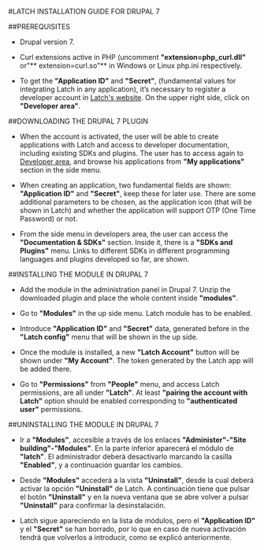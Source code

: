 ﻿#LATCH INSTALLATION GUIDE FOR DRUPAL 7


##PREREQUISITES 
 * Drupal version 7.

 * Curl extensions active in PHP (uncomment **"extension=php_curl.dll"** or"** extension=curl.so"** in Windows or Linux php.ini respectively. 

 * To get the **"Application ID"** and **"Secret"**, (fundamental values for integrating Latch in any application), it’s necessary to register a developer account in [Latch's website](https://latch.elevenpaths.com"https://latch.elevenpaths.com"). On the upper right side, click on **"Developer area"**.

 
##DOWNLOADING THE DRUPAL 7 PLUGIN
 * When the account is activated, the user will be able to create applications with Latch and access to developer documentation, including existing SDKs and plugins. The user has to access again to [Developer area](https://latch.elevenpaths.com/www/developerArea"https://latch.elevenpaths.com/www/developerArea"), and browse his applications from **"My applications"** section in the side menu.

* When creating an application, two fundamental fields are shown: **"Application ID"** and **"Secret"**, keep these for later use. There are some additional parameters to be chosen, as the application icon (that will be shown in Latch) and whether the application will support OTP  (One Time Password) or not.

* From the side menu in developers area, the user can access the **"Documentation & SDKs"** section. Inside it, there is a **"SDKs and Plugins"** menu. Links to different SDKs in different programming languages and plugins developed so far, are shown.


##INSTALLING THE MODULE IN DRUPAL 7
* Add the module in the administration panel in Drupal 7. Unzip the downloaded plugin and place the whole content inside **"modules"**.

* Go to **"Modules"** in the up side menu. Latch module has to be enabled.

* Introduce **"Application ID"** and **"Secret"** data, generated before in the **"Latch config"** menu that will be shown in the up side.

* Once the module is installed, a new **"Latch Account"** button will be shown under **"My Account"**. The token generated by the Latch app will be added there.

* Go to **"Permissions"** from **"People"** menu, and access Latch permissions, are all under **"Latch"**. At least **"pairing the account with Latch"** option should be enabled corresponding to **"authenticated user"** permissions.


##UNINSTALLING THE MODULE IN DRUPAL 7
* Ir a **"Modules"**, accesible a través de los enlaces **"Administer"-"Site building"-"Modules"**. En la parte inferior aparecerá el módulo de **"latch"**. El administrador deberá desactivarlo marcando la casilla **"Enabled"**, y a continuación guardar los cambios.

* Desde **"Modules"** accederá a la vista **"Uninstall"**, desde la cual deberá activar la opción **"Uninstall"** de Latch. A continuación tiene que pulsar el botón **"Uninstall"** y en la nueva ventana que se abre volver a pulsar **"Uninstall"** para confirmar la desinstalación.

* Latch sigue apareciendo en la lista de módulos, pero el **"Application ID"** y el **"Secret"** se han borrado, por lo que en caso de nueva activación tendrá que volverlos a introducir, como se explicó anteriormente.